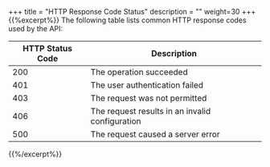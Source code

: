 +++
title = "HTTP Response Code Status"
description = ""
weight=30
+++
{{%excerpt%}}
The following table lists common HTTP response codes used by the API:

  HTTP Status Code | Description
  ------------------|-----------------
  200      |         The operation succeeded
  401      |         The user authentication failed
  403      |         The request was not permitted
  406      |         The request results in an invalid configuration
  500      |         The request caused a server error

  {{%/excerpt%}}

